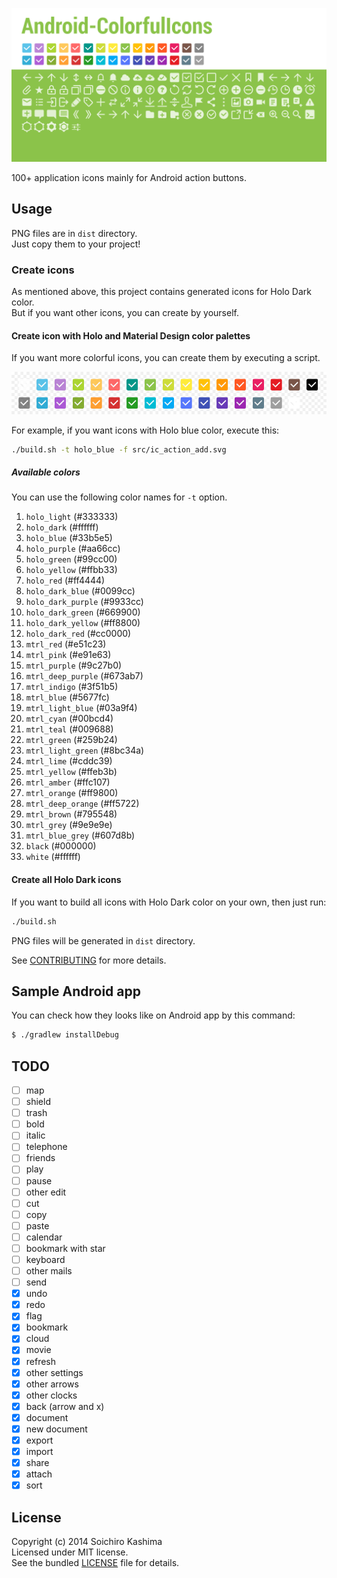 ![](misc/all.png "app-icons")

100+ application icons mainly for Android action buttons.  

## Usage

PNG files are in `dist` directory.  
Just copy them to your project!

### Create icons

As mentioned above, this project contains generated icons for Holo Dark color.  
But if you want other icons, you can create by yourself.

#### Create icon with Holo and Material Design color palettes

If you want more colorful icons, you can create them by executing a script.

![](colors.png)

For example, if you want icons with Holo blue color, execute this:

```sh
./build.sh -t holo_blue -f src/ic_action_add.svg
```

##### Available colors

You can use the following color names for `-t` option.

1. `holo_light` (#333333)
1. `holo_dark` (#ffffff)
1. `holo_blue` (#33b5e5)
1. `holo_purple` (#aa66cc)
1. `holo_green` (#99cc00)
1. `holo_yellow` (#ffbb33)
1. `holo_red` (#ff4444)
1. `holo_dark_blue` (#0099cc)
1. `holo_dark_purple` (#9933cc)
1. `holo_dark_green` (#669900)
1. `holo_dark_yellow` (#ff8800)
1. `holo_dark_red` (#cc0000)
1. `mtrl_red` (#e51c23)
1. `mtrl_pink` (#e91e63)
1. `mtrl_purple` (#9c27b0)
1. `mtrl_deep_purple` (#673ab7)
1. `mtrl_indigo` (#3f51b5)
1. `mtrl_blue` (#5677fc)
1. `mtrl_light_blue` (#03a9f4)
1. `mtrl_cyan` (#00bcd4)
1. `mtrl_teal` (#009688)
1. `mtrl_green` (#259b24)
1. `mtrl_light_green` (#8bc34a)
1. `mtrl_lime` (#cddc39)
1. `mtrl_yellow` (#ffeb3b)
1. `mtrl_amber` (#ffc107)
1. `mtrl_orange` (#ff9800)
1. `mtrl_deep_orange` (#ff5722)
1. `mtrl_brown` (#795548)
1. `mtrl_grey` (#9e9e9e)
1. `mtrl_blue_grey` (#607d8b)
1. `black` (#000000)
1. `white` (#ffffff)

#### Create all Holo Dark icons

If you want to build all icons with Holo Dark color on your own, then just run:

```sh
./build.sh
```

PNG files will be generated in `dist` directory.

See [CONTRIBUTING](CONTRIBUTING.md) for more details.

## Sample Android app

You can check how they looks like on Android app by this command:

```sh
$ ./gradlew installDebug
```

## TODO

- [ ] map
- [ ] shield
- [ ] trash
- [ ] bold
- [ ] italic
- [ ] telephone
- [ ] friends
- [ ] play
- [ ] pause
- [ ] other edit
- [ ] cut
- [ ] copy
- [ ] paste
- [ ] calendar
- [ ] bookmark with star
- [ ] keyboard
- [ ] other mails
- [ ] send
- [x] undo
- [x] redo
- [x] flag
- [x] bookmark
- [x] cloud
- [x] movie
- [x] refresh
- [x] other settings
- [x] other arrows
- [x] other clocks
- [x] back (arrow and x)
- [x] document
- [x] new document
- [x] export
- [x] import
- [x] share
- [x] attach
- [x] sort

## License

Copyright (c) 2014 Soichiro Kashima  
Licensed under MIT license.  
See the bundled [LICENSE](LICENSE) file for details.